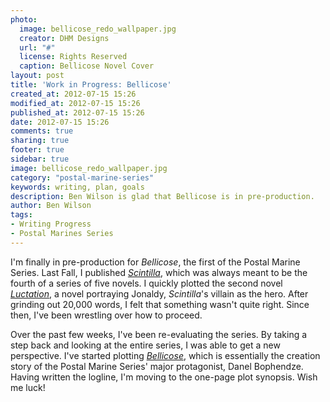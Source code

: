 ```yaml
---
photo:
  image: bellicose_redo_wallpaper.jpg
  creator: DHM Designs
  url: "#"
  license: Rights Reserved
  caption: Bellicose Novel Cover
layout: post
title: 'Work in Progress: Bellicose'
created_at: 2012-07-15 15:26
modified_at: 2012-07-15 15:26
published_at: 2012-07-15 15:26
date: 2012-07-15 15:26
comments: true
sharing: true
footer: true
sidebar: true
image: bellicose_redo_wallpaper.jpg
category: "postal-marine-series"
keywords: writing, plan, goals
description: Ben Wilson is glad that Bellicose is in pre-production.
author: Ben Wilson
tags:
- Writing Progress
- Postal Marines Series
---
```

I'm finally in pre-production for *Bellicose*, the first of the Postal Marine Series. Last Fall, I published *[Scintilla](/postal-marine-series/)*, which was always meant to be the fourth of a series of five novels. I quickly plotted the second novel *[Luctation](/postal-marine-series/)*, a novel portraying Jonaldy, *Scintilla*'s villain as the hero. After grinding out 20,000 words, I felt that something wasn't quite right. Since then, I've been wrestling over how to proceed.

<!-- more -->
Over the past few weeks, I've been re-evaluating the series. By taking a step back and looking at the entire series, I was able to get a new perspective. I've started plotting *[Bellicose](/postal-marine-series/)*, which is essentially the creation story of the Postal Marine Series' major protagonist, Danel Bophendze. Having written the logline, I'm moving to the one-page plot synopsis. Wish me luck!
